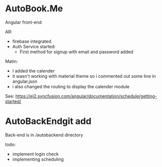# AutoBook.Me
Angular front-end

AR:
- firebase integrated.
- Auth Service started:
    - First method for signup with email and password added

Matin:
- I added the calender
- it wasn't working with material theme so i commented out some line in angular.json
- i also changed the routing to display the calender module

See: https://ej2.syncfusion.com/angular/documentation/schedule/getting-started/


# AutoBackEndgit add 
Back-end is in /autobackend directory

todo:
- implement login check
- implementing scheduling
